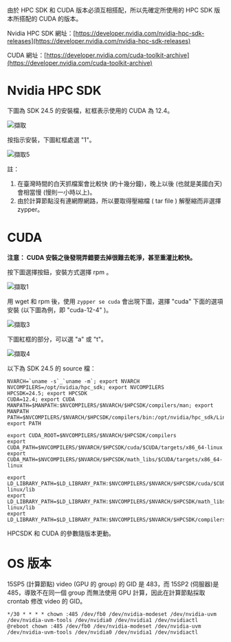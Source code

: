 由於 HPC SDK 和 CUDA 版本必須互相搭配，所以先確定所使用的 HPC SDK 版本所搭配的 CUDA 的版本。

Nvidia HPC SDK 網址：[https://developer.nvidia.com/nvidia-hpc-sdk-releases](https://developer.nvidia.com/nvidia-hpc-sdk-releases)

CUDA 網址：[https://developer.nvidia.com/cuda-toolkit-archive](https://developer.nvidia.com/cuda-toolkit-archive)

# Nvidia HPC SDK

下圖為 SDK 24.5 的安裝檔，紅框表示使用的 CUDA 為 12.4。

![擷取](https://github.com/ptcharliechen/SUSE15-cluster/assets/128341777/b3cfce54-857a-4d0b-b4c1-31379a20be83)

按指示安裝，下圖紅框處選 "1"。

![擷取5](https://github.com/ptcharliechen/SUSE15-cluster/assets/128341777/a72ea781-3a4f-4024-af86-1c6b05b92010)


註：
1. 在臺灣時間的白天抓檔案會比較快 (約十幾分鐘)，晚上以後 (也就是美國白天)會相當慢 (慢則一小時以上)。
2. 由於計算節點沒有連網際網路，所以要取得壓縮檔 ( tar file ) 解壓縮而非選擇 zypper。

# CUDA

**注意： CUDA 安裝之後發現弄錯要去掉很難去乾淨，甚至重灌比較快。**

按下圖選擇按鈕，安裝方式選擇 rpm 。

![擷取1](https://github.com/ptcharliechen/SUSE15-cluster/assets/128341777/15a0ca28-67c7-4a6b-92a5-fb83ce38e1e6)

用 wget 和 rpm 後，使用 ```zypper se cuda``` 會出現下圖，選擇 "cuda" 下面的選項安裝 (以下圖為例，即 "cuda-12-4" )。

![擷取3](https://github.com/ptcharliechen/SUSE15-cluster/assets/128341777/46bc3ec9-fc77-4961-ab77-8b39a6cd7958)

下圖紅框的部分，可以選 "a" 或 "t"。

![擷取4](https://github.com/ptcharliechen/SUSE15-cluster/assets/128341777/b0dc5e31-4aa9-490c-a4aa-cb860aa10631)

以下為 SDK 24.5 的 source 檔：
```
NVARCH=`uname -s`_`uname -m`; export NVARCH
NVCOMPILERS=/opt/nvidia/hpc_sdk; export NVCOMPILERS
HPCSDK=24.5; export HPCSDK
CUDA=12.4; export CUDA
MANPATH=$MANPATH:$NVCOMPILERS/$NVARCH/$HPCSDK/compilers/man; export MANPATH
PATH=$NVCOMPILERS/$NVARCH/$HPCSDK/compilers/bin:/opt/nvidia/hpc_sdk/Linux_x86_64/$HPCSDK/comm_libs/mpi/bin:$PATH; export PATH

export CUDA_ROOT=$NVCOMPILERS/$NVARCH/$HPCSDK/compilers
export CUDA_PATH=$NVCOMPILERS/$NVARCH/$HPCSDK/cuda/$CUDA/targets/x86_64-linux
export CUDA_MATH=$NVCOMPILERS/$NVARCH/$HPCSDK/math_libs/$CUDA/targets/x86_64-linux

export LD_LIBRARY_PATH=$LD_LIBRARY_PATH:$NVCOMPILERS/$NVARCH/$HPCSDK/cuda/$CUDA/targets/x86_64-linux/lib
export LD_LIBRARY_PATH=$LD_LIBRARY_PATH:$NVCOMPILERS/$NVARCH/$HPCSDK/math_libs/$CUDA/targets/x86_64-linux/lib
export LD_LIBRARY_PATH=$LD_LIBRARY_PATH:$NVCOMPILERS/$NVARCH/$HPCSDK/compilers/extras/qd/lib
```
HPCSDK 和 CUDA 的參數隨版本更動。

# OS 版本

15SP5 (計算節點) video (GPU 的 group) 的 GID 是 483，而 15SP2 (伺服器)是 485，導致不在同一個 group 而無法使用 GPU 計算，因此在計算節點採取 crontab 修改 video 的 GID。
```
*/30 * * * * chown :485 /dev/fb0 /dev/nvidia-modeset /dev/nvidia-uvm /dev/nvidia-uvm-tools /dev/nvidia0 /dev/nvidia1 /dev/nvidiactl
@reboot chown :485 /dev/fb0 /dev/nvidia-modeset /dev/nvidia-uvm /dev/nvidia-uvm-tools /dev/nvidia0 /dev/nvidia1 /dev/nvidiactl
```
